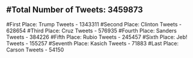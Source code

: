 #Total Number of Tweets: 3459873 
---
#First Place: Trump Tweets - 1343311
#Second Place: Clinton Tweets - 628654
#Third Place: Cruz Tweets - 576935
#Fourth Place: Sanders Tweets - 384226
#Fifth Place: Rubio Tweets - 245457
#Sixth Place: Jeb! Tweets - 155257
#Seventh Place: Kasich Tweets - 71883
#Last Place: Carson Tweets - 54150
